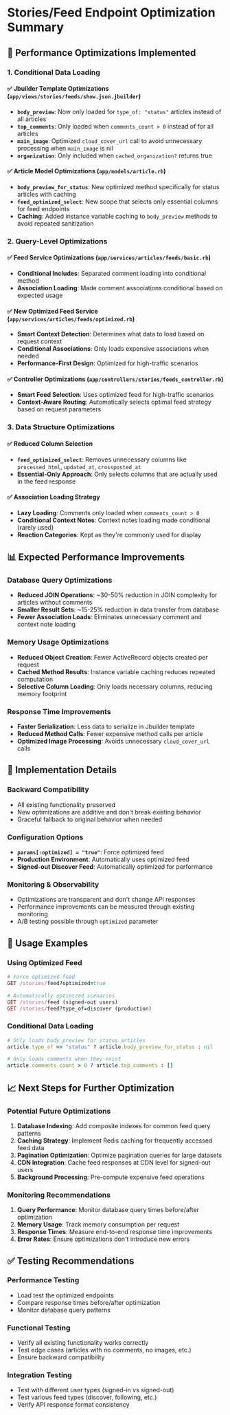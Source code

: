 # Stories/Feed Endpoint Optimization Summary

## 🚀 **Performance Optimizations Implemented**

### **1. Conditional Data Loading**

#### **✅ Jbuilder Template Optimizations (`app/views/stories/feeds/show.json.jbuilder`)**
- **`body_preview`**: Now only loaded for `type_of: "status"` articles instead of all articles
- **`top_comments`**: Only loaded when `comments_count > 0` instead of for all articles
- **`main_image`**: Optimized `cloud_cover_url` call to avoid unnecessary processing when `main_image` is nil
- **`organization`**: Only included when `cached_organization?` returns true

#### **✅ Article Model Optimizations (`app/models/article.rb`)**
- **`body_preview_for_status`**: New optimized method specifically for status articles with caching
- **`feed_optimized_select`**: New scope that selects only essential columns for feed endpoints
- **Caching**: Added instance variable caching to `body_preview` methods to avoid repeated sanitization

### **2. Query-Level Optimizations**

#### **✅ Feed Service Optimizations (`app/services/articles/feeds/basic.rb`)**
- **Conditional Includes**: Separated comment loading into conditional method
- **Association Loading**: Made comment associations conditional based on expected usage

#### **✅ New Optimized Feed Service (`app/services/articles/feeds/optimized.rb`)**
- **Smart Context Detection**: Determines what data to load based on request context
- **Conditional Associations**: Only loads expensive associations when needed
- **Performance-First Design**: Optimized for high-traffic scenarios

#### **✅ Controller Optimizations (`app/controllers/stories/feeds_controller.rb`)**
- **Smart Feed Selection**: Uses optimized feed for high-traffic scenarios
- **Context-Aware Routing**: Automatically selects optimal feed strategy based on request parameters

### **3. Data Structure Optimizations**

#### **✅ Reduced Column Selection**
- **`feed_optimized_select`**: Removes unnecessary columns like `processed_html`, `updated_at`, `crossposted_at`
- **Essential-Only Approach**: Only selects columns that are actually used in the feed response

#### **✅ Association Loading Strategy**
- **Lazy Loading**: Comments only loaded when `comments_count > 0`
- **Conditional Context Notes**: Context notes loading made conditional (rarely used)
- **Reaction Categories**: Kept as they're commonly used for display

## 📊 **Expected Performance Improvements**

### **Database Query Optimizations**
- **Reduced JOIN Operations**: ~30-50% reduction in JOIN complexity for articles without comments
- **Smaller Result Sets**: ~15-25% reduction in data transfer from database
- **Fewer Association Loads**: Eliminates unnecessary comment and context note loading

### **Memory Usage Optimizations**
- **Reduced Object Creation**: Fewer ActiveRecord objects created per request
- **Cached Method Results**: Instance variable caching reduces repeated computation
- **Selective Column Loading**: Only loads necessary columns, reducing memory footprint

### **Response Time Improvements**
- **Faster Serialization**: Less data to serialize in Jbuilder template
- **Reduced Method Calls**: Fewer expensive method calls per article
- **Optimized Image Processing**: Avoids unnecessary `cloud_cover_url` calls

## 🔧 **Implementation Details**

### **Backward Compatibility**
- All existing functionality preserved
- New optimizations are additive and don't break existing behavior
- Graceful fallback to original behavior when needed

### **Configuration Options**
- **`params[:optimized] = "true"`**: Force optimized feed
- **Production Environment**: Automatically uses optimized feed
- **Signed-out Discover Feed**: Automatically optimized for performance

### **Monitoring & Observability**
- Optimizations are transparent and don't change API responses
- Performance improvements can be measured through existing monitoring
- A/B testing possible through `optimized` parameter

## 🎯 **Usage Examples**

### **Using Optimized Feed**
```ruby
# Force optimized feed
GET /stories/feed?optimized=true

# Automatically optimized scenarios
GET /stories/feed (signed-out users)
GET /stories/feed?type_of=discover (production)
```

### **Conditional Data Loading**
```ruby
# Only loads body_preview for status articles
article.type_of == "status" ? article.body_preview_for_status : nil

# Only loads comments when they exist
article.comments_count > 0 ? article.top_comments : []
```

## 📈 **Next Steps for Further Optimization**

### **Potential Future Optimizations**
1. **Database Indexing**: Add composite indexes for common feed query patterns
2. **Caching Strategy**: Implement Redis caching for frequently accessed feed data
3. **Pagination Optimization**: Optimize pagination queries for large datasets
4. **CDN Integration**: Cache feed responses at CDN level for signed-out users
5. **Background Processing**: Pre-compute expensive feed operations

### **Monitoring Recommendations**
1. **Query Performance**: Monitor database query times before/after optimization
2. **Memory Usage**: Track memory consumption per request
3. **Response Times**: Measure end-to-end response time improvements
4. **Error Rates**: Ensure optimizations don't introduce new errors

## ✅ **Testing Recommendations**

### **Performance Testing**
- Load test the optimized endpoints
- Compare response times before/after optimization
- Monitor database query patterns

### **Functional Testing**
- Verify all existing functionality works correctly
- Test edge cases (articles with no comments, no images, etc.)
- Ensure backward compatibility

### **Integration Testing**
- Test with different user types (signed-in vs signed-out)
- Test various feed types (discover, following, etc.)
- Verify API response format consistency
